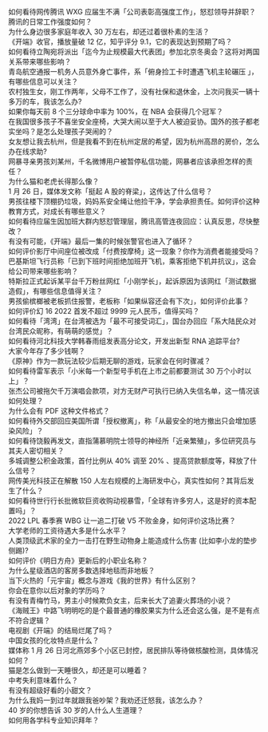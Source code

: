 如何看待网传腾讯 WXG 应届生不满「公司表彰高强度工作」，怒怼领导并辞职？腾讯的日常工作强度如何？  
为什么身边很多家庭年收入 30 万左右，却还过着很朴素的生活？  
《开端》收官，播放量破 12 亿，知乎评分 9.1，它的表现达到预期了吗？  
如何看待立陶宛将派出「迄今为止规模最大代表团」参加北京冬奥会？这将对两国关系带来哪些影响？  
青岛航空通报一机务人员意外身亡事件，系「俯身捡工卡时遭遇飞机主轮碾压 」，有哪些信息可以关注？  
农村独生女，刚工作两年，父母不工作了，没有社保和退休金，上次问我买一辆十多万的车，我该怎么办?  
如果你每天前 8 个三分球命中率为 100%，在 NBA 会获得几个冠军？  
在我国很多孩子不喜坐安全座椅，大哭大闹以至于大人被迫妥协。国外的孩子都老实坐吗？是怎么处理孩子哭闹的？  
女友想让我去杭州，但是我看不到在杭州定居的希望，因为杭州高昂的房价，怎么办在线求助?  
网暴寻亲男孩刘某州，千名微博用户被暂停私信功能，网暴者应该承担怎样的责任？  
为什么猫和老虎长得那么像？  
1 月 26 日，媒体发文称「挺起 A 股的脊梁」，这传达了什么信号？  
男孩往楼下顶棚扔垃圾，妈妈系安全绳让他捡干净，学会承担责任。如何评价这种教育方式，对成长有哪些意义？  
如何看待应届生因加班大群内怒怼管理层，腾讯高管连夜回应：认真反思，尽快整改？  
有没有可能，《开端》最后一集的时候张警官也进入了循环？  
如何评价影厅中间座位被改成「付费按摩椅」这一现象？你作为消费者能接受吗？  
巴基斯坦飞行员称「已到下班时间拒绝加班开飞机，乘客拒绝下机并抗议」，这会给公司带来哪些影响？  
特斯拉正式起诉某平台千万粉丝网红「小刚学长」，起诉原因为该网红「测试数据造假」，有哪些信息值得关注？  
男孩偷槟榔被老板抓住报警，老板称「如果纵容还会有下次」，如何评价此事？  
如何评价幻 16 2022 首发不超过 9999 元人民币，值得买吗？  
如何看待「湾湾」在台湾被选为「最不可接受词汇」，国台办回应「系大陆民众对台湾民众昵称，有萌萌的感觉」？  
如何看待河北科技大学韩春雨组发表高分论文，开发出新型 RNA 追踪平台?  
大家今年存了多少钱啊？  
《原神》作为一款玩法较少后期无聊的游戏，玩家会在何时骤减？  
如何看待雷军表示「小米每一个新型号手机在上市之前都要测试 30 万个小时以上」？  
张杰公司被拖欠千万演唱会款项，对方无财产可执行已纳入失信名单，这一情况该如何处理？  
为什么会有 PDF 这种文件格式？  
如何看待外交部回应美国所谓「授权撤离」，称「从最安全的地方撤出只会增加感染风险」？  
如何看待饶毅再发文，直指蒲慕明院士领导的神经所「近亲繁殖」，多位研究员与其夫人密切相关？  
多城调整公积金政策，首付比例从 40% 调至 20% 、提高贷款额度等，释放了什么信号？  
网传美光科技正在解散 150 人左右规模的上海研发中心，真实性如何？其背后发生了什么？  
如何看待世行行长批微软巨资收购动视暴雪，「全球有许多穷人，这是好的资本配置吗」？  
2022 LPL 春季赛 WBG 让一追二打破 V5 不败金身，如何评价这场比赛？  
大学老师的工资待遇大多是什么水平？  
人类顶级武术家的全力一击打在野生动物身上能造成什么伤害 (比如李小龙的垫步侧踢)?  
如何评价《明日方舟》更新后的小职业名称？  
为什么星级酒店的客房多数选择地毯而非地板？  
当下火热的「元宇宙」概念与游戏《我的世界》有什么区别？  
你会在意你以后对象的学历吗？  
有没有青梅竹马，男主小时候欺负女主，后来长大了追妻火葬场的小说？  
《海贼王》中路飞明明吃的是个最普通的橡胶果实为什么还会这么强，是不是有点不符合逻辑？  
电视剧《开端》的结局烂尾了吗？  
中国女孩的化妆特点是什么？  
媒体称 1 月 26 日河北燕郊多个小区已封控，居民排队等待做核酸检测，具体情况如何？  
猫是怎么做到一天睡很久，却还是可以睡着？  
中考失利意味着什么？  
有没有超级好看的小甜文？  
为什么我妈一到过年就跟我爸吵架？我劝还迁怒我，该怎么办？  
40 岁的你想告诉 30 岁的人什么人生道理？  
如何用各学科专业知识拜年？  
